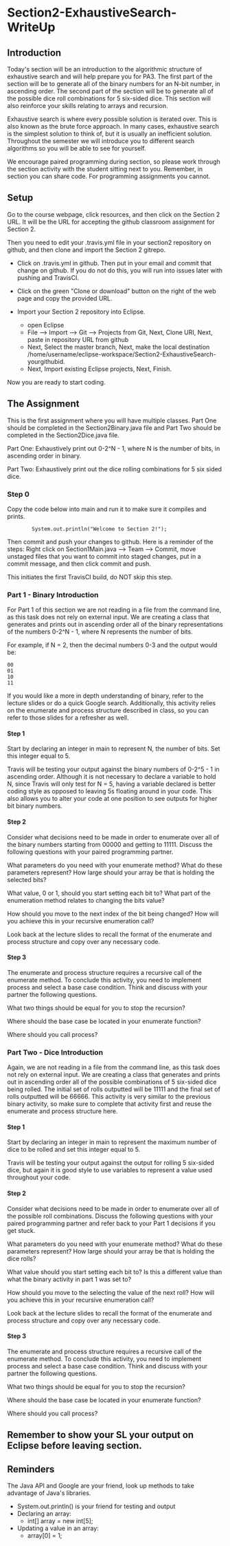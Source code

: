 # Section2-ExhaustiveSearch-WriteUp 

## Introduction 
Today's section will be an introduction to the algorithmic structure of exhaustive
search and will help prepare you for PA3. The first part of the section will be
to generate all of the binary numbers for an N-bit number, in ascending order. 
The second part of the section will be to generate all of the possible dice roll
combinations for 5 six-sided dice. This section will also reinforce your skills 
relating to arrays and recursion. 

Exhaustive search is where every possible solution is iterated over. This is also
known as the brute force approach. In many cases, exhaustive search is the simplest
solution to think of, but it is usually an inefficient solution. Throughout the 
semester we will introduce you to different search algorithms so you will be able
to see for yourself. 

We encourage paired programming during section, so please work through the section 
activity with the student sitting next to you. Remember, in section you can share 
code. For programming assignments you cannot.

## Setup 
Go to the course webpage, click resources, and then click on the Section 2
URL.  It will be the URL for accepting the github classroom assignment
for Section 2.

Then you need to edit your .travis.yml file in your section2 repository on 
github, and then clone and import the Section 2 gitrepo.
  * Click on .travis.yml in github.  Then put in your email and commit that change on
    github. If you do not do this, you will run into issues later with pushing and
    TravisCI. 
  
  * Click on the green "Clone or download" button on the right of the web page 
    and copy the provided URL.

  * Import your Section 2 repository into Eclipse.
    * open Eclipse 
    * File —> Import —> Git —> Projects from Git, Next, Clone URI, Next, paste 
      in repository   URL from github
    * Next, Select the master branch, Next, make the local destination 
      /home/username/eclipse-workspace/Section2-ExhaustiveSearch-yourgithubid.
    * Next, Import existing Eclipse projects, Next, Finish.

Now you are ready to start coding. 

## The Assignment
This is the first assignment where you will have multiple classes. Part One should
be completed in the Section2Binary.java file and Part Two should be completed in the
Section2Dice.java file. 

Part One: Exhaustively print out 0-2^N - 1, where N is the number of bits, in ascending
order in binary.  	

Part Two: Exhaustively print out the dice rolling combinations for 5 six sided dice. 

### Step 0
Copy the code below into main and run it to make sure it compiles and prints. 
  

```
        System.out.println("Welcome to Section 2!");
```

Then commit and push your changes to github. Here is a reminder of the steps:
Right click on Section1Main.java --> Team --> Commit, move unstaged files 
that you want to commit into staged changes, put in a commit message, and 
then click commit and push.

This initiates the first TravisCI build, do NOT skip this step. 


### Part 1 - Binary Introduction 
For Part 1 of this section we are not reading in a file from the command line, 
as this task does not rely on external input. We are creating a class that 
generates and prints out in ascending order all of the binary representations 
of the numbers 0-2^N - 1, where N represents the number of bits. 

For example, if N = 2, then the decimal numbers 0-3 and the output would be:
```
00
01
10
11
``` 

If you would like a more in depth understanding of binary, refer to the lecture 
slides or do a quick Google search. Additionally, this activity relies on the 
enumerate and process structure described in class, so you can refer to those 
slides for a refresher as well. 

#### Step 1 
Start by declaring an integer in main to represent N, the number of bits. Set 
this integer equal to 5. 

Travis will be testing your output against the binary numbers of 0-2^5 - 1 in 
ascending order. Although it is not necessary to declare a variable to hold N, 
since Travis will only test for N = 5,  having a variable declared is better 
coding style as opposed to leaving 5s floating around in your code. This also 
allows you to alter your code at one position to see outputs for higher bit 
binary numbers.

#### Step 2 
Consider what decisions need to be made in order to enumerate over all of the 
binary numbers starting from 00000 and getting to 11111. Discuss the following
questions with your paired programming partner. 

What parameters do you need with your enumerate method? What do these parameters
represent? How large should your array be that is holding the selected bits? 

What value, 0 or 1, should you start setting each bit to? What part of the 
enumeration method relates to changing the bits value? 

How should you move to the next index of the bit being changed? How will
you achieve this in your recursive enumeration call? 

Look back at the lecture slides to recall the format of the enumerate and 
process structure and copy over any necessary code. 

#### Step 3
The enumerate and process structure requires a recursive call of the enumerate 
method. To conclude this activity, you need to implement process and select
a base case condition. Think and discuss with your partner the following 
questions. 

What two things should be equal for you to stop the recursion? 

Where should the base case be located in your enumerate function? 

Where should you call process? 

### Part Two - Dice Introduction 
Again, we are not reading in a file from the command line, as this task does 
not rely on external input. We are creating a class that generates and prints 
out in ascending order all of the possible combinations of 5 six-sided dice 
being rolled. The initial set of rolls outputted will be 11111 and the final 
set of rolls outputted will be 66666. This activity is very similar to the 
previous binary activity, so make sure to complete that activity first and 
reuse the enumerate and process structure here. 

#### Step 1 
Start by declaring an integer in main to represent the maximum number of dice 
to be rolled and set this integer equal to 5. 

Travis will be testing your output against the output for rolling 5 six-sided 
dice, but again it is good style to use variables to represent a value used
throughout your code. 

#### Step 2 
Consider what decisions need to be made in order to enumerate over all of the 
possible roll combinations. Discuss the following questions with your paired 
programming partner and refer back to your Part 1 decisions if you get stuck.  

What parameters do you need with your enumerate method? What do these parameters
represent? How large should your array be that is holding the dice rolls? 

What value should you start setting each bit to? Is this a different value than 
what the binary activity in part 1 was set to? 

How should you move to the selecting the value of the next roll? How will
you achieve this in your recursive enumeration call? 

Look back at the lecture slides to recall the format of the enumerate and 
process structure and copy over any necessary code. 

#### Step 3
The enumerate and process structure requires a recursive call of the enumerate 
method. To conclude this activity, you need to implement process and select
a base case condition. Think and discuss with your partner the following 
questions. 

What two things should be equal for you to stop the recursion? 

Where should the base case be located in your enumerate function? 

Where should you call process? 

## Remember to show your SL your output on Eclipse before leaving section.

## Reminders

The Java API and Google are your friend, look up methods to take advantage of 
Java's libraries. 

* System.out.println() is your friend for testing and output 
* Declaring an array:
	* int[] array = new int[5]; 
* Updating a value in an array: 
	* array[0] = 1; 
